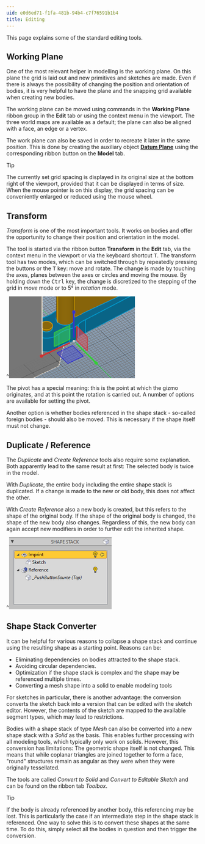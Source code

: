 ```yaml
---
uid: e0d6ed71-f1fa-481b-94b4-c7f76591b1b4
title: Editing
---
```

This page explains some of the standard editing tools.

## Working Plane

One of the most relevant helper in modelling is the working plane. On this plane the grid is laid out and new primitives and sketches are made. Even if there is always the possibility of changing the position and orientation of bodies, it is very helpful to have the plane and the snapping grid available when creating new bodies.

The working plane can be moved using commands in the __Working Plane__ ribbon group in the __Edit__ tab or using the context menu in the viewport. The three world maps are available as a default; the plane can also be aligned with a face, an edge or a vertex. 

The work plane can also be saved in order to recreate it later in the same position. This is done by creating the auxiliary object __[Datum Plane](xref:322f5cc2-0fc7-43f9-bb80-5e87cb3e3651)__ using the corresponding ribbon button on the __Model__ tab.

> [!TIP]
> The currently set grid spacing is displayed in its original size at the bottom right of the viewport, provided that it can be displayed in terms of size. When the mouse pointer is on this display, the grid spacing can be conveniently enlarged or reduced using the mouse wheel.

## Transform

_Transform_ is one of the most important tools. It works on bodies and offer the opportunity to change their position and orientation in the model.

The tool is started via the ribbon button __Transform__ in the __Edit__ tab, via the context menu in the viewport or via the keyboard shortcut <kbd>T</kbd>. The transform tool has two modes, which can be switched through by repeatedly pressing the buttons or the <kbd>T</kbd> key: move and rotate. The change is made by touching the axes, planes between the axes or circles and moving the mouse. By holding down the <kbd>Ctrl</kbd> key, the change is discretized to the stepping of the grid in _move_ mode or to 5° in _rotation_ mode.

^![_Transform_ in _move_ mode](StandardToolsMoveGizmo.png)

The pivot has a special meaning: this is the point at which the gizmo originates, and at this point the rotation is carried out. A number of options are available for setting the pivot.

Another option is whether bodies referenced in the shape stack - so-called foreign bodies - should also be moved. This is necessary if the shape itself must not change.

## Duplicate / Reference

The _Duplicate_ and _Create Reference_ tools also require some explanation. Both apparently lead to the same result at first: The selected body is twice in the model. 

With _Duplicate_, the entire body including the entire shape stack is duplicated. If a change is made to the new or old body, this does not affect the other. 

With _Create Reference_ also a new body is created, but this refers to the shape of the original body. If the shape of the original body is changed, the shape of the new body also changes. Regardless of this, the new body can again accept new modifiers in order to further edit the inherited shape.

^![Shape stack of a _Reference_](StandardToolsReferenceStack.png)

## Shape Stack Converter

It can be helpful for various reasons to collapse a shape stack and continue using the resulting shape as a starting point. Reasons can be:
- Eliminating dependencies on bodies attracted to the shape stack.
- Avoiding circular dependencies.
- Optimization if the shape stack is complex and the shape may be referenced multiple times.
- Converting a mesh shape into a solid to enable modeling tools

For sketches in particular, there is another advantage: the conversion converts the sketch back into a version that can be edited with the sketch editor. However, the contents of the sketch are mapped to the available segment types, which may lead to restrictions.

Bodies with a shape stack of type _Mesh_ can also be converted into a new shape stack with a _Solid_ as the basis. This enables further processing with all modeling tools, which typically only work on solids. However, this conversion has limitations: The geometric shape itself is not changed. This means that while coplanar triangles are joined together to form a face, "round" structures remain as angular as they were when they were originally tessellated. 

The tools are called _Convert to Solid_ and _Convert to Editable Sketch_ and can be found on the ribbon tab _Toolbox_.

> [!TIP] 
> If the body is already referenced by another body, this referencing may be lost. This is particularly the case if an intermediate step in the shape stack is referenced. One way to solve this is to convert these shapes at the same time. To do this, simply select all the bodies in question and then trigger the conversion.
